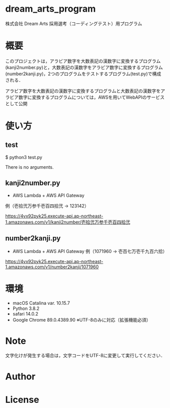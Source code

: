 # dream_arts_program
株式会社 Dream Arts 採用選考（コーディングテスト）用プログラム
# 概要
このプロジェクトは，アラビア数字を大数表記の漢数字に変換するプログラム(kanji2number.py)と，大数表記の漢数字をアラビア数字に変換するプログラム(number2kanji.py)，2つのプログラムをテストするプログラム(test.py)で構成される．

アラビア数字を大数表記の漢数字に変換するプログラムと大数表記の漢数字をアラビア数字に変換するプログラムについては，AWSを用いてWebAPIのサービスとして公開

# 使い方
## test

$ python3 test.py

There is no arguments.

## kanji2number.py

- AWS Lambda + AWS API Gateway

 例（壱拾弐万参千壱百四拾弐 → 123142）

<https://4vx92pyk25.execute-api.ap-northeast-1.amazonaws.com/v1/kanji2number/壱拾弐万参千壱百四拾弐>
<!-- 
例 (壱京 → statusCode 204)

<https://4vx92pyk25.execute-api.ap-northeast-1.amazonaws.com/v1/kanji2number/壱京>
-->
## number2kanji.py

- AWS Lambda + AWS API Gateway
 例（1071960 → 壱百七万壱千九百六拾）

<https://4vx92pyk25.execute-api.ap-northeast-1.amazonaws.com/v1/number2kanji/1071960>
<!--
例 (-1 → statusCode 204)

<https://4vx92pyk25.execute-api.ap-northeast-1.amazonaws.com/v1/number2kanji/-1>
-->
# 環境
- macOS Catalina var. 10.15.7
- Python 3.8.2
- safari 14.0.2
- Google Chrome 89.0.4389.90 ※UTF-8のみに対応（拡張機能必須）

# Note
文字化けが発生する場合は，文字コードをUTF-8に変更して実行してください．
# Author

# License
